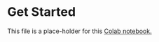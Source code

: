 # Get Started

This file is a place-holder for this
[Colab notebook.](https://colab.research.google.com/github/tensorflow/models/blob/master/samples/core/get_started/eager.ipynb)
